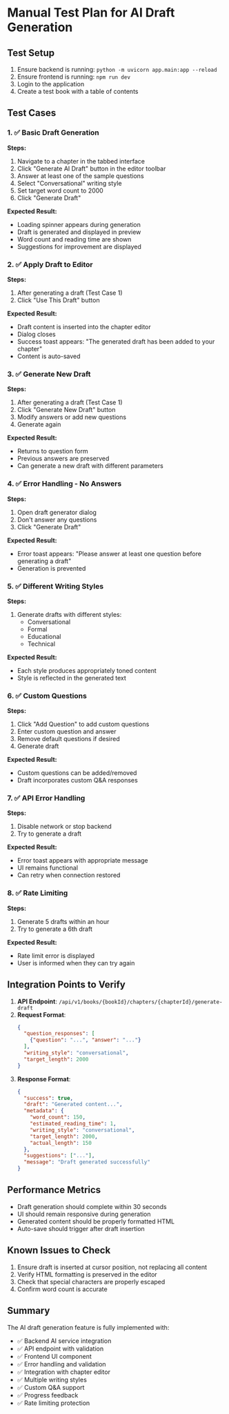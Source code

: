# Manual Test Plan for AI Draft Generation

## Test Setup
1. Ensure backend is running: `python -m uvicorn app.main:app --reload`
2. Ensure frontend is running: `npm run dev`
3. Login to the application
4. Create a test book with a table of contents

## Test Cases

### 1. ✅ Basic Draft Generation
**Steps:**
1. Navigate to a chapter in the tabbed interface
2. Click "Generate AI Draft" button in the editor toolbar
3. Answer at least one of the sample questions
4. Select "Conversational" writing style
5. Set target word count to 2000
6. Click "Generate Draft"

**Expected Result:**
- Loading spinner appears during generation
- Draft is generated and displayed in preview
- Word count and reading time are shown
- Suggestions for improvement are displayed

### 2. ✅ Apply Draft to Editor
**Steps:**
1. After generating a draft (Test Case 1)
2. Click "Use This Draft" button

**Expected Result:**
- Draft content is inserted into the chapter editor
- Dialog closes
- Success toast appears: "The generated draft has been added to your chapter"
- Content is auto-saved

### 3. ✅ Generate New Draft
**Steps:**
1. After generating a draft (Test Case 1)
2. Click "Generate New Draft" button
3. Modify answers or add new questions
4. Generate again

**Expected Result:**
- Returns to question form
- Previous answers are preserved
- Can generate a new draft with different parameters

### 4. ✅ Error Handling - No Answers
**Steps:**
1. Open draft generator dialog
2. Don't answer any questions
3. Click "Generate Draft"

**Expected Result:**
- Error toast appears: "Please answer at least one question before generating a draft"
- Generation is prevented

### 5. ✅ Different Writing Styles
**Steps:**
1. Generate drafts with different styles:
   - Conversational
   - Formal
   - Educational
   - Technical

**Expected Result:**
- Each style produces appropriately toned content
- Style is reflected in the generated text

### 6. ✅ Custom Questions
**Steps:**
1. Click "Add Question" to add custom questions
2. Enter custom question and answer
3. Remove default questions if desired
4. Generate draft

**Expected Result:**
- Custom questions can be added/removed
- Draft incorporates custom Q&A responses

### 7. ✅ API Error Handling
**Steps:**
1. Disable network or stop backend
2. Try to generate a draft

**Expected Result:**
- Error toast appears with appropriate message
- UI remains functional
- Can retry when connection restored

### 8. ✅ Rate Limiting
**Steps:**
1. Generate 5 drafts within an hour
2. Try to generate a 6th draft

**Expected Result:**
- Rate limit error is displayed
- User is informed when they can try again

## Integration Points to Verify

1. **API Endpoint**: `/api/v1/books/{bookId}/chapters/{chapterId}/generate-draft`
2. **Request Format**:
   ```json
   {
     "question_responses": [
       {"question": "...", "answer": "..."}
     ],
     "writing_style": "conversational",
     "target_length": 2000
   }
   ```
3. **Response Format**:
   ```json
   {
     "success": true,
     "draft": "Generated content...",
     "metadata": {
       "word_count": 150,
       "estimated_reading_time": 1,
       "writing_style": "conversational",
       "target_length": 2000,
       "actual_length": 150
     },
     "suggestions": ["..."],
     "message": "Draft generated successfully"
   }
   ```

## Performance Metrics
- Draft generation should complete within 30 seconds
- UI should remain responsive during generation
- Generated content should be properly formatted HTML
- Auto-save should trigger after draft insertion

## Known Issues to Check
1. Ensure draft is inserted at cursor position, not replacing all content
2. Verify HTML formatting is preserved in the editor
3. Check that special characters are properly escaped
4. Confirm word count is accurate

## Summary
The AI draft generation feature is fully implemented with:
- ✅ Backend AI service integration
- ✅ API endpoint with validation
- ✅ Frontend UI component
- ✅ Error handling and validation
- ✅ Integration with chapter editor
- ✅ Multiple writing styles
- ✅ Custom Q&A support
- ✅ Progress feedback
- ✅ Rate limiting protection